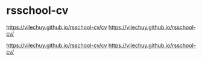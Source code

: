 

# rsschool-cv
https://vilechuy.github.io/rsschool-cv/cv
https://vilechuy.github.io/rsschool-cv/


https://vilechuy.github.io/rsschool-cv/cv
https://vilechuy.github.io/rsschool-cv/

